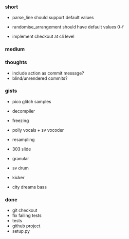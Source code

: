 ### short

- parse_line should support default values
- randomise_arrangement should have default values 0-f

- implement checkout at cli level

### medium

### thoughts

- include action as commit message?
- blind/unrendered commits?

### gists

- pico glitch samples
- decompiler
- freezing
- polly vocals + sv vocoder
- resampling
- 303 slide

- granular
- sv drum
- kicker
- city dreams bass


### done

- git checkout
- fix failing tests
- tests
- github project
- setup.py

